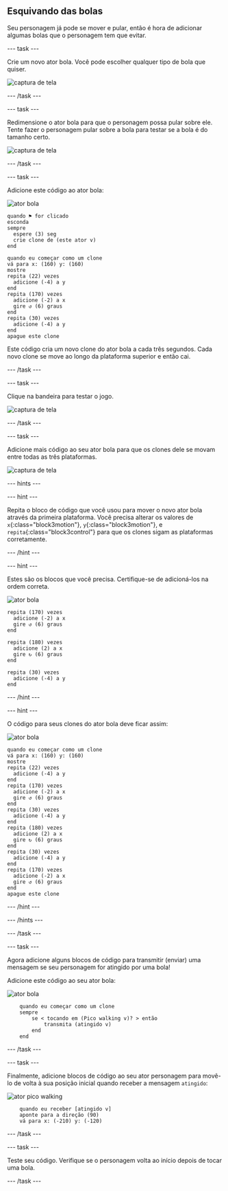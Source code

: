 ## Esquivando das bolas

Seu personagem já pode se mover e pular, então é hora de adicionar algumas bolas que o personagem tem que evitar.

\--- task \---

Crie um novo ator bola. Você pode escolher qualquer tipo de bola que quiser.

![captura de tela](images/dodge-balls.png)

\--- /task \---

\--- task \---

Redimensione o ator bola para que o personagem possa pular sobre ele. Tente fazer o personagem pular sobre a bola para testar se a bola é do tamanho certo.

![captura de tela](images/dodge-ball-resize.png)

\--- /task \---

\--- task \---

Adicione este código ao ator bola:

![ator bola](images/ball_sprite.png)

```blocks3
quando ⚑ for clicado
esconda
sempre 
  espere (3) seg
  crie clone de (este ator v)
end
```

```blocks3
quando eu começar como um clone
vá para x: (160) y: (160)
mostre
repita (22) vezes 
  adicione (-4) a y
end
repita (170) vezes 
  adicione (-2) a x
  gire ↺ (6) graus
end
repita (30) vezes 
  adicione (-4) a y
end
apague este clone
```

Este código cria um novo clone do ator bola a cada três segundos. Cada novo clone se move ao longo da plataforma superior e então cai.

\--- /task \---

\--- task \---

Clique na bandeira para testar o jogo.

![captura de tela](images/dodge-ball-test.png)

\--- /task \---

\--- task \---

Adicione mais código ao seu ator bola para que os clones dele se movam entre todas as três plataformas.

![captura de tela](images/dodge-ball-more-motion.png)

\--- hints \---

\--- hint \---

Repita o bloco de código que você usou para mover o novo ator bola através da primeira plataforma. Você precisa alterar os valores de `x`{:class="block3motion"}, `y`{:class="block3motion"}, e `repita`{:class="block3control"} para que os clones sigam as plataformas corretamente.

\--- /hint \---

\--- hint \---

Estes são os blocos que você precisa. Certifique-se de adicioná-los na ordem correta.

![ator bola](images/ball_sprite.png)

```blocks3
repita (170) vezes 
  adicione (-2) a x
  gire ↺ (6) graus
end

repita (180) vezes 
  adicione (2) a x
  gire ↻ (6) graus
end

repita (30) vezes 
  adicione (-4) a y
end
```

\--- /hint \---

\--- hint \---

O código para seus clones do ator bola deve ficar assim:

![ator bola](images/ball_sprite.png)

```blocks3
quando eu começar como um clone
vá para x: (160) y: (160)
mostre
repita (22) vezes 
  adicione (-4) a y
end
repita (170) vezes 
  adicione (-2) a x
  gire ↺ (6) graus
end
repita (30) vezes 
  adicione (-4) a y
end
repita (180) vezes 
  adicione (2) a x
  gire ↻ (6) graus
end
repita (30) vezes 
  adicione (-4) a y
end
repita (170) vezes 
  adicione (-2) a x
  gire ↺ (6) graus
end
apague este clone
```

\--- /hint \---

\--- /hints \---

\--- /task \---

\--- task \---

Agora adicione alguns blocos de código para transmitir (enviar) uma mensagem se seu personagem for atingido por uma bola!

Adicione este código ao seu ator bola:

![ator bola](images/ball_sprite.png)

```blocks3
    quando eu começar como um clone
    sempre
        se < tocando em (Pico walking v)? > então
            transmita (atingido v)
        end
    end
```

\--- /task \---

\--- task \---

Finalmente, adicione blocos de código ao seu ator personagem para movê-lo de volta à sua posição inicial quando receber a mensagem `atingido`:

![ator pico walking](images/pico_walking_sprite.png)

```blocks3
    quando eu receber [atingido v]
    aponte para a direção (90)
    vá para x: (-210) y: (-120)
```

\--- /task \---

\--- task \---

Teste seu código. Verifique se o personagem volta ao início depois de tocar uma bola.

\--- /task \---